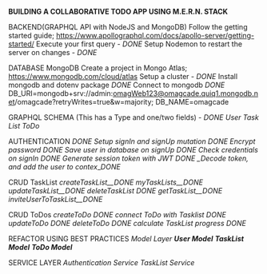 **BUILDING A COLLABORATIVE TODO APP USING M.E.R.N. STACK**

BACKEND(GRAPHQL API with NodeJS and MongoDB)
Follow the getting started guide; https://www.apollographql.com/docs/apollo-server/getting-started/
Execute your first query - _DONE_
Setup Nodemon to restart the server on changes - _DONE_

DATABASE MongoDB
Create a project in Mongo Atlas; https://www.mongodb.com/cloud/atlas
Setup a cluster - _DONE_
Install mongodb and dotenv package _DONE_
Connect to mongodb _DONE_
DB_URI=mongodb+srv://admin:omagWeb123@omagcade.quiq1.mongodb.net/omagcade?retryWrites=true&w=majority;
DB_NAME=omagcade

GRAPHQL SCHEMA (This has a Type and one/two fields) - _DONE_
_User_
_Task List_
_ToDo_

AUTHENTICATION _DONE_
_Setup signIn and signUp mutation_ _DONE_
_Encrypt password_ _DONE_
_Save user in database on signUp_ _DONE_
_Check credentials on signIn_ _DONE_
_Generate session token with JWT_ _DONE_
_\_Decode token, and add the user to contex_\__DONE_

CRUD TaskList
_createTaskList\_\_DONE_
_myTaskLists\_\_DONE_
_updateTaskList\_\_DONE_
_deleteTaskList_ _DONE_
_getTaskList\_\_DONE_
_inviteUserToTaskList\_\_DONE_

CRUD ToDos
_createToDo_ _DONE_
_connect ToDo with Tasklist_ _DONE_
_updateToDo_ _DONE_
_deleteToDo_ _DONE_
_calculate TaskList progress_ _DONE_

REFACTOR USING BEST PRACTICES
_Model Layer_
**_User Model_**
**_TaskList Model_**
**_ToDo Model_**

SERVICE LAYER
_Authentication Service_
_TaskList Service_
